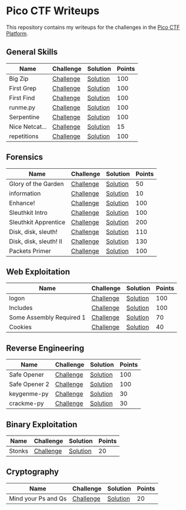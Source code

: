 # Pico CTF Writeups

This repository contains my writeups for the challenges in the [Pico CTF Platform](https://play.picoctf.org/practice).

## General Skills

| Name           | Challenge                                                    | Solution                                           | Points |
| -------------- | ------------------------------------------------------------ | -------------------------------------------------- | ------ |
| Big Zip        | [Challenge](https://play.picoctf.org/practice/challenge/322) | [Solution](./general-skills/big-zip/README.md)     | 100    |
| First Grep     | [Challenge](https://play.picoctf.org/practice/challenge/85)  | [Solution](./general-skills/first-grep/README.md)  | 100    |
| First Find     | [Challenge](https://play.picoctf.org/practice/challenge/320) | [Solution](./general-skills/first-find/README.md)  | 100    |
| runme.py       | [Challenge](https://play.picoctf.org/practice/challenge/250) | [Solution](./general-skills/runme-py/README.md)    | 100    |
| Serpentine     | [Challenge](https://play.picoctf.org/practice/challenge/251) | [Solution](./general-skills/serpentine/README.md)  | 100    |
| Nice Netcat... | [Challenge](https://play.picoctf.org/practice/challenge/156) | [Solution](./general-skills/nice-netcat/README.md) | 15     |
| repetitions    | [Challenge](https://play.picoctf.org/practice/challenge/371) | [Solution](./general-skills/repetitions/README.md) | 100    |

## Forensics

| Name                   | Challenge                                                    | Solution                                               | Points |
| ---------------------- | ------------------------------------------------------------ | ------------------------------------------------------ | ------ |
| Glory of the Garden    | [Challenge](https://play.picoctf.org/practice/challenge/44)  | [Solution](./forensics/glory-of-the-garden/README.md)  | 50     |
| information            | [Challenge](https://play.picoctf.org/practice/challenge/186) | [Solution](./forensics/information/README.md)          | 10     |
| Enhance!               | [Challenge](https://play.picoctf.org/practice/challenge/265) | [Solution](./forensics/enhance/README.md)              | 100    |
| Sleuthkit Intro        | [Challenge](https://play.picoctf.org/practice/challenge/301) | [Solution](./forensics/sleuthkit-intro/README.md)      | 100    |
| Sleuthkit Apprentice   | [Challenge](https://play.picoctf.org/practice/challenge/300) | [Solution](./forensics/sleuthkit-apprentice/README.md) | 200    |
| Disk, disk, sleuth!    | [Challenge](https://play.picoctf.org/practice/challenge/113) | [Solution](./forensics/disk-disk-sleuth/README.md)     | 110    |
| Disk, disk, sleuth! II | [Challenge](https://play.picoctf.org/practice/challenge/137) | [Solution](./forensics/disk-disk-sleuth-ii/README.md)  | 130    |
| Packets Primer         | [Challenge](https://play.picoctf.org/practice/challenge/286) | [Solution](./forensics/packets-primer/README.md)       | 100    |

## Web Exploitation

| Name                     | Challenge                                                    | Solution                                                          | Points |
| ------------------------ | ------------------------------------------------------------ | ----------------------------------------------------------------- | ------ |
| logon                    | [Challenge](https://play.picoctf.org/practice/challenge/46)  | [Solution](./web-exploitation/logon/README.md)                    | 100    |
| Includes                 | [Challenge](https://play.picoctf.org/practice/challenge/274) | [Solution](./web-exploitation/includes/README.md)                 | 100    |
| Some Assembly Required 1 | [Challenge](https://play.picoctf.org/practice/challenge/152) | [Solution](./web-exploitation/some-assembly-required-1/README.md) | 70     |
| Cookies                  | [Challenge](https://play.picoctf.org/practice/challenge/173) | [Solution](./web-exploitation/cookies/README.md)                  | 40     |

## Reverse Engineering

| Name          | Challenge                                                    | Solution                                                  | Points |
| ------------- | ------------------------------------------------------------ | --------------------------------------------------------- | ------ |
| Safe Opener   | [Challenge](https://play.picoctf.org/practice/challenge/294) | [Solution](./reverse-engineering/safe-opener/README.md)   | 100    |
| Safe Opener 2 | [Challenge](https://play.picoctf.org/practice/challenge/375) | [Solution](./reverse-engineering/safe-opener-2/README.md) | 100    |
| keygenme-py   | [Challenge](https://play.picoctf.org/practice/challenge/121) | [Solution](./reverse-engineering/keygenme-py/README.md)   | 30     |
| crackme-py    | [Challenge](https://play.picoctf.org/practice/challenge/175) | [Solution](./reverse-engineering/crackme-py/README.md)    | 30     |

## Binary Exploitation

| Name   | Challenge                                                    | Solution                                           | Points |
| ------ | ------------------------------------------------------------ | -------------------------------------------------- | ------ |
| Stonks | [Challenge](https://play.picoctf.org/practice/challenge/105) | [Solution](./binary-exploitation/stonks/README.md) | 20     |

## Cryptography

| Name                | Challenge                                                    | Solution                                                 | Points |
| ------------------- | ------------------------------------------------------------ | -------------------------------------------------------- | ------ |
| Mind your Ps and Qs | [Challenge](https://play.picoctf.org/practice/challenge/162) | [Solution](./cryptography/mind-your-ps-and-qs/README.md) | 20     |
